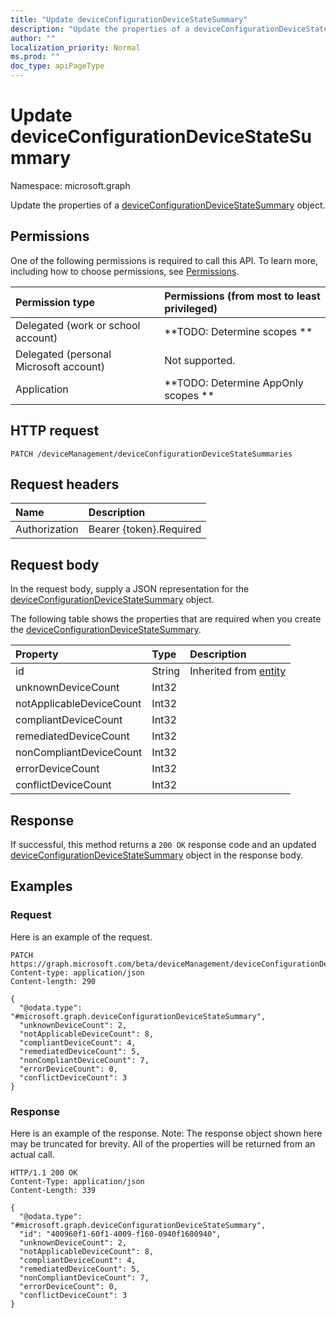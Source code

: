 ```yaml
---
title: "Update deviceConfigurationDeviceStateSummary"
description: "Update the properties of a deviceConfigurationDeviceStateSummary object."
author: ""
localization_priority: Normal
ms.prod: ""
doc_type: apiPageType
---
```


# Update deviceConfigurationDeviceStateSummary

Namespace: microsoft.graph

Update the properties of a [deviceConfigurationDeviceStateSummary](../resources/deviceconfigurationdevicestatesummary.md) object.

## Permissions
One of the following permissions is required to call this API. To learn more, including how to choose permissions, see [Permissions](/concepts/permissions-reference.md).

|Permission type|Permissions (from most to least privileged)|
|:---|:---|
|Delegated (work or school account)|**TODO: Determine scopes **|
|Delegated (personal Microsoft account)|Not supported.|
|Application|**TODO: Determine AppOnly scopes **|

## HTTP request
<!-- {
  "blockType": "ignored"
}
-->
``` http
PATCH /deviceManagement/deviceConfigurationDeviceStateSummaries
```

## Request headers
|Name|Description|
|:---|:---|
|Authorization|Bearer {token}.Required|

## Request body
In the request body, supply a JSON representation for the [deviceConfigurationDeviceStateSummary](../resources/deviceconfigurationdevicestatesummary.md) object.

The following table shows the properties that are required when you create the [deviceConfigurationDeviceStateSummary](../resources/deviceconfigurationdevicestatesummary.md).

|Property|Type|Description|
|:---|:---|:---|
|id|String| Inherited from [entity](../resources/entity.md)|
|unknownDeviceCount|Int32||
|notApplicableDeviceCount|Int32||
|compliantDeviceCount|Int32||
|remediatedDeviceCount|Int32||
|nonCompliantDeviceCount|Int32||
|errorDeviceCount|Int32||
|conflictDeviceCount|Int32||



## Response
If successful, this method returns a `200 OK` response code and an updated [deviceConfigurationDeviceStateSummary](../resources/deviceconfigurationdevicestatesummary.md) object in the response body.

## Examples

### Request
Here is an example of the request.
<!-- {
  "blockType": "request",
  "name": "update_deviceconfigurationdevicestatesummary"
}
-->
``` http
PATCH https://graph.microsoft.com/beta/deviceManagement/deviceConfigurationDeviceStateSummaries
Content-type: application/json
Content-length: 290

{
  "@odata.type": "#microsoft.graph.deviceConfigurationDeviceStateSummary",
  "unknownDeviceCount": 2,
  "notApplicableDeviceCount": 8,
  "compliantDeviceCount": 4,
  "remediatedDeviceCount": 5,
  "nonCompliantDeviceCount": 7,
  "errorDeviceCount": 0,
  "conflictDeviceCount": 3
}
```

### Response
Here is an example of the response. Note: The response object shown here may be truncated for brevity. All of the properties will be returned from an actual call.
<!-- {
  "blockType": "response",
  "truncated": true
}
-->
``` http
HTTP/1.1 200 OK
Content-Type: application/json
Content-Length: 339

{
  "@odata.type": "#microsoft.graph.deviceConfigurationDeviceStateSummary",
  "id": "400960f1-60f1-4009-f160-0940f1600940",
  "unknownDeviceCount": 2,
  "notApplicableDeviceCount": 8,
  "compliantDeviceCount": 4,
  "remediatedDeviceCount": 5,
  "nonCompliantDeviceCount": 7,
  "errorDeviceCount": 0,
  "conflictDeviceCount": 3
}
```

